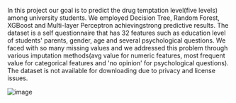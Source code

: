 In this project our goal is to predict the drug temptation level(five levels) among university students.
We employed Decision Tree, Random Forest, XGBoost and Multi-layer Perceptron achievingstrong predictive results.
The dataset is a self questionnaire that has 32 features such as education level of students' parents, gender, age and several psychological questions.
We faced with so many missing values and we addressed this problem through various imputation methods(avg value for numeric features,
most frequent value for categorical features and 'no opinion' for psychological questions).
The dataset is not available for downloading due to privacy and license issues.

![image](https://github.com/user-attachments/assets/e0282403-9c6b-4132-a660-74236e0732e7)
